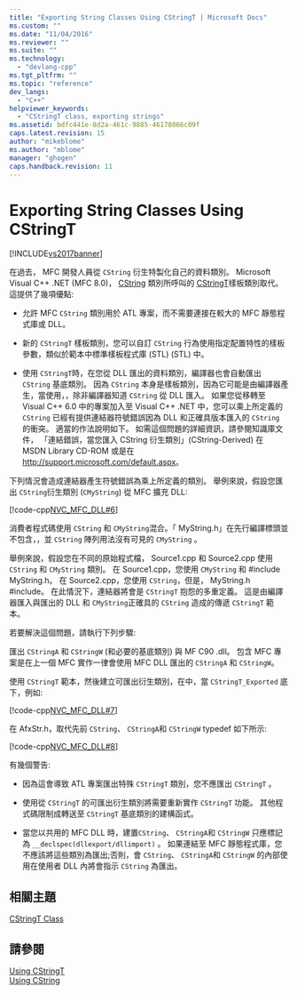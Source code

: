 ```yaml
---
title: "Exporting String Classes Using CStringT | Microsoft Docs"
ms.custom: ""
ms.date: "11/04/2016"
ms.reviewer: ""
ms.suite: ""
ms.technology: 
  - "devlang-cpp"
ms.tgt_pltfrm: ""
ms.topic: "reference"
dev_langs: 
  - "C++"
helpviewer_keywords: 
  - "CStringT class, exporting strings"
ms.assetid: bdfc441e-8d2a-461c-9885-46178066c09f
caps.latest.revision: 15
author: "mikeblome"
ms.author: "mblome"
manager: "ghogen"
caps.handback.revision: 11
---
```

# Exporting String Classes Using CStringT
[!INCLUDE[vs2017banner](../assembler/inline/includes/vs2017banner.md)]

在過去， MFC 開發人員從 `CString` 衍生特製化自己的資料類別。  Microsoft Visual C\+\+ .NET \(MFC 8.0\)， [CString](../atl-mfc-shared/using-cstring.md) 類別所呼叫的 [CStringT](../atl-mfc-shared/reference/cstringt-class.md)樣板類別取代。  這提供了幾項優點:  
  
-   允許 MFC `CString` 類別用於 ATL 專案，而不需要連接在較大的 MFC 靜態程式庫或 DLL。  
  
-   新的 `CStringT` 樣板類別，您可以自訂 `CString` 行為使用指定配置特性的樣板參數，類似於範本中標準樣板程式庫 \(STL\) \(STL\) 中。  
  
-   使用 `CStringT`時，在您從 DLL 匯出的資料類別，編譯器也會自動匯出 `CString` 基底類別。  因為 `CString` 本身是樣板類別，因為它可能是由編譯器產生，當使用，，除非編譯器知道 `CString` 從 DLL 匯入。  如果您從移轉至 Visual C\+\+ 6.0 中的專案加入至 Visual C\+\+ .NET 中，您可以乘上所定義的 `CString` 已經有提供連結器符號錯誤因為 DLL 和正確具版本匯入的 `CString` 的衝突。  適當的作法說明如下。  如需這個問題的詳細資訊，請參閱知識庫文件， 「連結錯誤，當您匯入 CString 衍生類別」\(CString\-Derived\) 在 MSDN Library CD\-ROM 或是在 [http:\/\/support.microsoft.com\/default.aspx](http://support.microsoft.com/default.aspx)。  
  
 下列情況會造成連結器產生符號錯誤為乘上所定義的類別。  舉例來說，假設您匯出 `CString`衍生類別 \(`CMyString`\) 從 MFC 擴充 DLL:  
  
 [!code-cpp[NVC_MFC_DLL#6](../atl-mfc-shared/codesnippet/CPP/exporting-string-classes-using-cstringt_1.cpp)]  
  
 消費者程式碼使用 `CString` 和 `CMyString`混合。「  MyString.h」在先行編譯標頭並不包含，，並 `CString` 陣列用法沒有可見的 `CMyString` 。  
  
 舉例來說，假設您在不同的原始程式檔， Source1.cpp 和 Source2.cpp 使用 `CString` 和 `CMyString` 類別。  在 Source1.cpp，您使用 `CMyString` 和 \#include MyString.h。  在 Source2.cpp，您使用 `CString`，但是， MyString.h \#include。  在此情況下，連結器將會是 `CStringT` 抱怨的多重定義。  這是由編譯器匯入與匯出的 DLL 和 `CMyString`正確具的 `CString` 造成的傳遞 `CStringT` 範本。  
  
 若要解決這個問題，請執行下列步驟:  
  
 匯出 `CStringA` 和 `CStringW` \(和必要的基底類別\) 與 MF C90 .dll。  包含 MFC 專案是在上一個 MFC 實作一律會使用 MFC DLL 匯出的 `CStringA` 和 `CStringW`。  
  
 使用 `CStringT` 範本，然後建立可匯出衍生類別，在中，當 `CStringT_Exported` 底下，例如:  
  
 [!code-cpp[NVC_MFC_DLL#7](../atl-mfc-shared/codesnippet/CPP/exporting-string-classes-using-cstringt_2.cpp)]  
  
 在 AfxStr.h，取代先前 `CString`、 `CStringA`和 `CStringW` typedef 如下所示:  
  
 [!code-cpp[NVC_MFC_DLL#8](../atl-mfc-shared/codesnippet/CPP/exporting-string-classes-using-cstringt_3.cpp)]  
  
 有幾個警告:  
  
-   因為這會導致 ATL 專案匯出特殊 `CStringT` 類別，您不應匯出 `CStringT` 。  
  
-   使用從 `CStringT` 的可匯出衍生類別將需要重新實作 `CStringT` 功能。  其他程式碼限制成轉送至 `CStringT` 基底類別的建構函式。  
  
-   當您以共用的 MFC DLL 時，建置`CString`、 `CStringA`和 `CStringW` 只應標記為 `__declspec(dllexport/dllimport)` 。  如果連結至 MFC 靜態程式庫，您不應該將這些類別為匯出;否則，會 `CString`、 `CStringA`和 `CStringW` 的內部使用在使用者 DLL 內將會指示 `CString` 為匯出。  
  
## 相關主題  
 [CStringT Class](../atl-mfc-shared/reference/cstringt-class.md)  
  
## 請參閱  
 [Using CStringT](../atl-mfc-shared/using-cstringt.md)   
 [Using CString](../atl-mfc-shared/using-cstring.md)